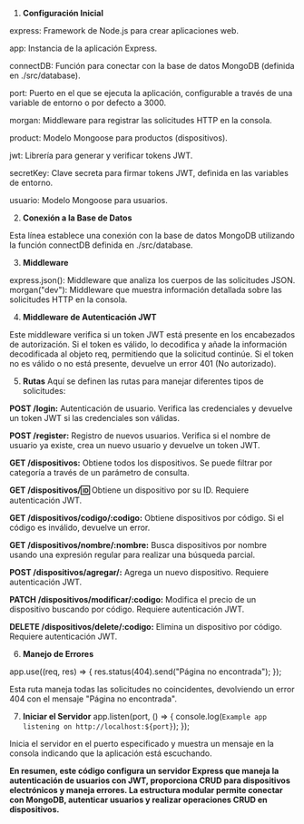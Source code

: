 1. **Configuración Inicial**
<!-- 
const express = require("express");
const app = express();
const connectDB = require("./src/database");
const port = process.env.PORT ?? 3000;
const morgan = require("morgan");
const product = require("./src/product");
const jwt = require('jsonwebtoken');
const secretKey = process.env.SECRET_KEY;
const usuario = require('./src/users'); 
-->

express: Framework de Node.js para crear aplicaciones web.

app: Instancia de la aplicación Express.

connectDB: Función para conectar con la base de datos MongoDB (definida en ./src/database).

port: Puerto en el que se ejecuta la aplicación, configurable a través de una variable de entorno o por defecto a 3000.

morgan: Middleware para registrar las solicitudes HTTP en la consola.

product: Modelo Mongoose para productos (dispositivos).

jwt: Librería para generar y verificar tokens JWT.

secretKey: Clave secreta para firmar tokens JWT, definida en las variables de entorno.

usuario: Modelo Mongoose para usuarios.

2. **Conexión a la Base de Datos**
<!-- 
connectDB(); 
-->

Esta línea establece una conexión con la base de datos MongoDB utilizando la función connectDB definida en ./src/database.

3. **Middleware**
<!-- 
app.use(express.json());
app.use(morgan("dev"));
 -->

express.json(): Middleware que analiza los cuerpos de las solicitudes JSON.
morgan("dev"): Middleware que muestra información detallada sobre las solicitudes HTTP en la consola.


4. **Middleware de Autenticación JWT**
<!-- 
const verifyToken = (req, res, next) => {
  const token = req.headers['authorization'];

  if (!token) {
    return res.status(401).json({ error: 'No token provided' });
  }

  try {
    const decoded = jwt.verify(token, secretKey);
    req.decoded = decoded;
    next();
  } catch (error) {
    return res.status(401).json({ error: 'Invalid token' });
  }
};
 -->
Este middleware verifica si un token JWT está presente en los encabezados de autorización. Si el token es válido, lo decodifica y añade la información decodificada al objeto req, permitiendo que la solicitud continúe. Si el token no es válido o no está presente, devuelve un error 401 (No autorizado).

5. **Rutas**
Aquí se definen las rutas para manejar diferentes tipos de solicitudes:

**POST /login:** 
Autenticación de usuario. Verifica las credenciales y devuelve un token JWT si las credenciales son válidas.

<!-- 
app.post('/login', (req, res) => {
  // Lógica para autenticar al usuario
});
 -->

**POST /register:**
Registro de nuevos usuarios. Verifica si el nombre de usuario ya existe, crea un nuevo usuario y devuelve un token JWT.

<!-- 
app.post('/register', async (req, res) => {
  // Lógica para registrar un nuevo usuario
}); 
-->

**GET /dispositivos:** 
Obtiene todos los dispositivos. Se puede filtrar por categoría a través de un parámetro de consulta.

<!-- 
app.get("/dispositivos", (req, res) => {
  // Lógica para obtener dispositivos
}); 
-->

**GET /dispositivos/:id:**
Obtiene un dispositivo por su ID. Requiere autenticación JWT.

<!--
app.get("/dispositivos/:id", verifyToken, (req, res) => {
  // Lógica para obtener un dispositivo por ID
}); 
-->

**GET /dispositivos/codigo/:codigo:**
Obtiene dispositivos por código. Si el código es inválido, devuelve un error.

<!-- 
app.get("/dispositivos/codigo/:codigo", (req, res) => {
  // Lógica para obtener dispositivos por código
}); 
-->


**GET /dispositivos/nombre/:nombre:**
Busca dispositivos por nombre usando una expresión regular para realizar una búsqueda parcial.

<!-- 
app.get("/dispositivos/nombre/:nombre", (req, res) => {
  // Lógica para buscar dispositivos por nombre
});
 -->


**POST /dispositivos/agregar/:**
Agrega un nuevo dispositivo. Requiere autenticación JWT.

<!-- 
app.post("/dispositivos/agregar/", verifyToken, (req, res) => {
  // Lógica para agregar un nuevo dispositivo
}); 
-->



**PATCH /dispositivos/modificar/:codigo:** 
Modifica el precio de un dispositivo buscando por código. Requiere autenticación JWT.

<!-- 
app.patch("/dispositivos/modificar/:codigo", verifyToken, (req, res) => {
  // Lógica para modificar el precio de un dispositivo
}); 
-->



**DELETE /dispositivos/delete/:codigo:**
Elimina un dispositivo por código. Requiere autenticación JWT.

<!--
 app.delete("/dispositivos/delete/:codigo", verifyToken, (req, res) => {
  // Lógica para eliminar un dispositivo por código
});
 -->


6. **Manejo de Errores**

app.use((req, res) => {
  res.status(404).send("Página no encontrada");
});

Esta ruta maneja todas las solicitudes no coincidentes, devolviendo un error 404 con el mensaje "Página no encontrada".



7. **Iniciar el Servidor**
app.listen(port, () => {
  console.log(`Example app listening on http://localhost:${port}`);
});

Inicia el servidor en el puerto especificado y muestra un mensaje en la consola indicando que la aplicación está escuchando.




**En resumen, este código configura un servidor Express que maneja la autenticación de usuarios con JWT, proporciona CRUD para dispositivos electrónicos y maneja errores. La estructura modular permite conectar con MongoDB, autenticar usuarios y realizar operaciones CRUD en dispositivos.**